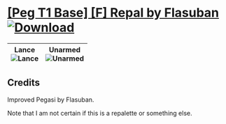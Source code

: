 # [\[Peg T1 Base\] \[F\] Repal by Flasuban](https://github.com/Klokinator/FE-Repo/tree/main/Battle%20Animations/Mounted%20-%20Pegs,%20Wyverns,%20Griffons/%5BPeg%20T1%20Base%5D%20%5BF%5D%20Repal%20by%20Flasuban) [![Download](https://img.shields.io/badge/Download--red?style=social&logo=github)](https://minhaskamal.github.io/DownGit/#/home?url=https://github.com/Klokinator/FE-Repo/tree/main/Battle%20Animations/Mounted%20-%20Pegs,%20Wyverns,%20Griffons/%5BPeg%20T1%20Base%5D%20%5BF%5D%20Repal%20by%20Flasuban)

| <b>Lance</b><br/><img alt="Lance" src="https://raw.githubusercontent.com/Klokinator/FE-Repo/main/Battle%20Animations/Mounted%20-%20Pegs,%20Wyverns,%20Griffons/%5BPeg%20T1%20Base%5D%20%5BF%5D%20Repal%20by%20Flasuban/2.%20Lance/Lance.gif"/> | <b>Unarmed</b><br/><img alt="Unarmed" src="https://raw.githubusercontent.com/Klokinator/FE-Repo/main/Battle%20Animations/Mounted%20-%20Pegs,%20Wyverns,%20Griffons/%5BPeg%20T1%20Base%5D%20%5BF%5D%20Repal%20by%20Flasuban/8.%20Unarmed/Unarmed.gif"/> |
| :---: | :---: |

## Credits

Improved Pegasi by Flasuban.

Note that I am not certain if this is a repalette or something else.

